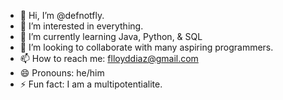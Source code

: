 - 👋 Hi, I’m @defnotfly.
- 👀 I’m interested in everything.
- 🌱 I’m currently learning Java, Python, & SQL
- 💞️ I’m looking to collaborate with many aspiring programmers.
- 📫 How to reach me: flloyddiaz@gmail.com
- 😄 Pronouns: he/him
- ⚡ Fun fact: I am a multipotentialite.

<!---
defnotfly/defnotfly is a ✨ special ✨ repository because its `README.md` (this file) appears on your GitHub profile.
You can click the Preview link to take a look at your changes.
--->
